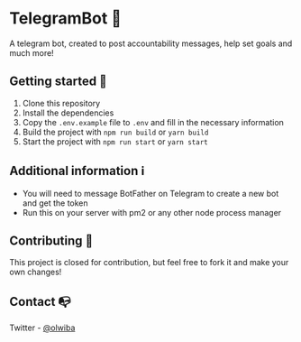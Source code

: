 # TelegramBot 🤖

A telegram bot, created to post accountability messages, help set goals and much more!

## Getting started 🚀

1. Clone this repository
2. Install the dependencies
3. Copy the `.env.example` file to `.env` and fill in the necessary information
4. Build the project with `npm run build` or `yarn build`
5. Start the project with `npm run start` or `yarn start`

## Additional information ℹ️

- You will need to message BotFather on Telegram to create a new bot and get the token
- Run this on your server with pm2 or any other node process manager

## Contributing 🤝

This project is closed for contribution, but feel free to fork it and make your own changes!

## Contact 📭

Twitter - [@olwiba](https://twitter.com/olwiba)